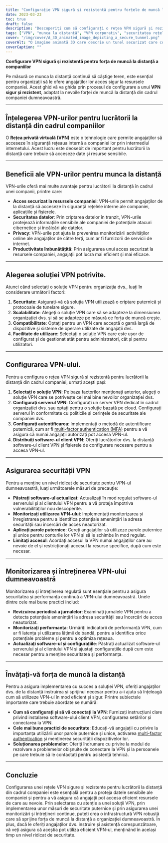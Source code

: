 ```yaml
---
title: "Configurație VPN sigură și rezistentă pentru forțele de muncă la distanță din cadrul companiilor"
date: 2023-03-23
toc: true
draft: false
description: "Descoperiți cum să configurați o rețea VPN sigură și rezistentă pentru angajații dvs. de la distanță, asigurând accesul sigur la resursele companiei."
tags: ["VPN", "munca la distanță", "VPN corporativ", "securitatea rețelei", "criptare", "protocoale de tunelare", "Configurarea VPN", "Server VPN", "Securitatea VPN", "Întreținerea VPN", "Monitorizarea VPN", "Soluție VPN", "autentificare", "securitatea datelor", "confidențialitate", "performanță", "scalabilitate", "compatibilitate", "formarea angajaților", "cele mai bune practici"]
cover: "/img/cover/A_3D_animated_image_depicting_a_secure_tunnel.png"
coverAlt: "O imagine animată 3D care descrie un tunel securizat care conectează laptopul unui lucrător la distanță cu o clădire a companiei, simbolizând conexiunea VPN. O pictogramă cu un scut plutește deasupra tunelului, reprezentând securitatea și rezistența."
coverCaption: ""
---
```


**Configurare VPN sigură și rezistentă pentru forța de muncă la distanță a companiilor**

Pe măsură ce munca la distanță continuă să câștige teren, este esențial pentru organizații să le ofere angajaților lor acces sigur la resursele companiei. Acest ghid vă va ghida prin procesul de configurare a unui **VPN sigur și rezistent**, adaptat la nevoile forței de muncă la distanță din cadrul companiei dumneavoastră.

______

## **Înțelegerea VPN-urilor pentru lucrătorii la distanță din cadrul companiilor**

O **Rețea privată virtuală (VPN)** este o tehnologie care permite angajaților să acceseze în siguranță rețeaua internă a companiei lor prin intermediul internetului. Acest lucru este deosebit de important pentru lucrătorii la distanță care trebuie să acceseze date și resurse sensibile.

______

## **Beneficii ale VPN-urilor pentru munca la distanță**

VPN-urile oferă mai multe avantaje pentru lucrătorii la distanță în cadrul unei companii, printre care:

- **Acces securizat la resursele companiei**: VPN-urile permit angajaților de la distanță să acceseze în siguranță rețelele interne ale companiei, aplicațiile și fișierele.
- **Securitatea datelor**: Prin criptarea datelor în tranzit, VPN-urile protejează informațiile sensibile ale companiei de potențiale atacuri cibernetice și încălcări ale datelor.
- **Privacy**: VPN-urile pot ajuta la prevenirea monitorizării activităților online ale angajaților de către terți, cum ar fi furnizorii de servicii de internet.
- **Productivitate îmbunătățită**: Prin asigurarea unui acces securizat la resursele companiei, angajații pot lucra mai eficient și mai eficace.

______

## **Alegerea soluției VPN potrivite**.

Atunci când selectați o soluție VPN pentru organizația dvs., luați în considerare următorii factori:

1. **Securitate**: Asigurați-vă că soluția VPN utilizează o criptare puternică și protocoale de tunelare sigure.
2. **Scalabilitate**: Alegeți o soluție VPN care să se adapteze la dimensiunea organizației dvs. și să se adapteze pe măsură ce forța de muncă crește.
3. **Compatibilitate**: Optați pentru un VPN care acceptă o gamă largă de dispozitive și sisteme de operare utilizate de angajații dvs.
4. **Facilitate de utilizare**: Selectați o soluție VPN care este ușor de configurat și de gestionat atât pentru administratori, cât și pentru utilizatori.

______

## **Configurarea VPN-ului**.

Pentru a configura o rețea VPN sigură și rezistentă pentru lucrătorii la distanță din cadrul companiei, urmați acești pași:

1. **Selectați o soluție VPN**: Pe baza factorilor menționați anterior, alegeți o soluție VPN care se potrivește cel mai bine nevoilor organizației dvs.
2. **Configurați serverul VPN**: Configurați un server VPN dedicat în cadrul organizației dvs. sau optați pentru o soluție bazată pe cloud. Configurați serverul în conformitate cu politicile și cerințele de securitate ale companiei dvs.
3. **Configurați autentificarea**: Implementați o metodă de autentificare puternică, cum ar fi [multi-factor authentication (MFA)](https://simeononsecurity.com/articles/what-are-the-diferent-kinds-of-factors-in-mfa/) pentru a vă asigura că numai angajații autorizați pot accesa VPN-ul.
4. **Distribuiți software-ul client VPN**: Oferiți lucrătorilor dvs. la distanță software-ul client VPN și fișierele de configurare necesare pentru a accesa VPN-ul.

______

## **Asigurarea securității VPN**

Pentru a menține un nivel ridicat de securitate pentru VPN-ul dumneavoastră, luați următoarele măsuri de precauție:

- **Păstrați software-ul actualizat**: Actualizați în mod regulat software-ul serverului și al clientului VPN pentru a vă proteja împotriva vulnerabilităților nou descoperite.
- **Monitorizați utilizarea VPN-ului**: Implementați monitorizarea și înregistrarea pentru a identifica potențiale amenințări la adresa securității sau încercări de acces neautorizat.
- **Aplicați parole puternice**: Cereți angajaților să utilizeze parole puternice și unice pentru conturile lor VPN și să le schimbe în mod regulat.
- **Limitați accesul**: Acordați accesul la VPN numai angajaților care au nevoie de el și restricționați accesul la resurse specifice, după cum este necesar.

______

## **Monitorizarea și întreținerea VPN-ului dumneavoastră**

Monitorizarea și întreținerea regulată sunt esențiale pentru a asigura securitatea și performanța continuă a VPN-ului dumneavoastră. Unele dintre cele mai bune practici includ:

- **Revizuirea periodică a jurnalelor**: Examinați jurnalele VPN pentru a detecta potențiale amenințări la adresa securității sau încercări de acces neautorizat.
- **Monitorizați performanța**: Urmăriți indicatorii de performanță VPN, cum ar fi latența și utilizarea lățimii de bandă, pentru a identifica orice potențiale probleme și pentru a optimiza rețeaua.
- **Actualizați software-ul și configurațiile**: Păstrați actualizat software-ul serverului și al clientului VPN și ajustați configurațiile după cum este necesar pentru a menține securitatea și performanța.

______

## **Învățați-vă forța de muncă la distanță**

Pentru a asigura implementarea cu succes a soluției VPN, oferiți angajaților dvs. de la distanță instruirea și sprijinul necesar pentru a-i ajuta să înțeleagă cum să utilizeze VPN-ul în mod eficient și sigur. Printre subiectele importante care trebuie abordate se numără:

- **Cum să configurați și să vă conectați la VPN**: Furnizați instrucțiuni clare privind instalarea software-ului client VPN, configurarea setărilor și conectarea la VPN.
- **Cele mai bune practici de securitate**: Educați-vă angajații cu privire la importanța utilizării unor parole puternice și unice, activarea [multi-factor authentication](https://simeononsecurity.com/articles/what-are-the-diferent-kinds-of-factors-in-mfa/) și menținerea securității dispozitivelor lor.
- **Soluționarea problemelor**: Oferiți îndrumare cu privire la modul de rezolvare a problemelor obișnuite de conectare la VPN și la persoanele pe care trebuie să le contactați pentru asistență tehnică.

______

## **Concluzie**

Configurarea unei rețele VPN sigure și rezistente pentru lucrătorii la distanță din cadrul companiei este esențială pentru a proteja datele sensibile ale companiei și pentru a vă asigura că angajații pot accesa eficient resursele de care au nevoie. Prin selectarea cu atenție a unei soluții VPN, prin implementarea unor măsuri de securitate puternice și prin asigurarea unei monitorizări și întrețineri continue, puteți crea o infrastructură VPN robustă care să sprijine forța de muncă la distanță a organizației dumneavoastră. În plus, dacă le oferiți angajaților dvs. instruire și asistență corespunzătoare, vă veți asigura că aceștia pot utiliza eficient VPN-ul, menținând în același timp un nivel ridicat de securitate.

